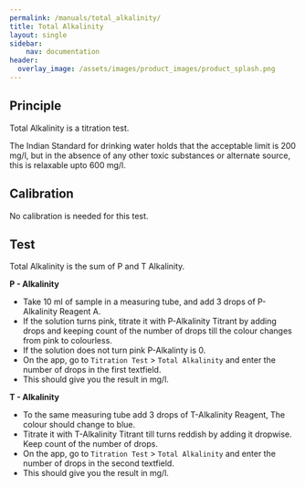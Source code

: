 ```yaml
---
permalink: /manuals/total_alkalinity/
title: Total Alkalinity
layout: single
sidebar: 
    nav: documentation
header:
  overlay_image: /assets/images/product_images/product_splash.png
---
```

## Principle
Total Alkalinity is a titration test.

The Indian Standard for drinking water holds that the acceptable limit is 200 mg/l, but in the absence of any other toxic substances or alternate source, this is relaxable upto 600 mg/l.

## Calibration
No calibration is needed for this test.

## Test
Total Alkalinity is the sum of P and T Alkalinity.

 **P - Alkalinity**
* Take 10 ml of sample in a measuring tube, and add 3 drops of P-Alkalinity Reagent A.
* If the solution turns pink, titrate it with P-Alkalinity Titrant by adding drops and keeping count of the number of drops till the colour changes from pink to colourless.
* If the solution does not turn pink P-Alkalinty is 0.
* On the app, go to `Titration Test` > `Total Alkalinity` and enter the number of drops in the first textfield.
* This should give you the result in mg/l.


**T - Alkalinity**
* To the same measuring tube add 3 drops of T-Alkalinity Reagent, The colour should change to blue.
* Titrate it with T-Alkalinity Titrant till turns reddish by adding it dropwise. Keep count of the number of drops.
* On the app, go to `Titration Test` > `Total Alkalinity` and enter the number of drops in the second textfield.
* This should give you the result in mg/l.